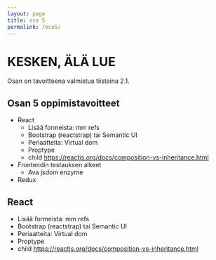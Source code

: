 ```yaml
---
layout: page
title: osa 5
permalink: /osa5/
---
```


<div class="important">
  <h1>KESKEN, ÄLÄ LUE</h1>

  <p>Osan on tavoitteena valmistua tiistaina 2.1.</p>
</div>

## Osan 5 oppimistavoitteet

- React
  - Lisää formeista: mm refs
  - Bootstrap (reactstrap) tai Semantic UI
  - Periaatteita: Virtual dom
  - Proptype
  - child https://reactjs.org/docs/composition-vs-inheritance.html
- Frontendin testauksen alkeet
  - Ava jsdom enzyme
- Redux

## React
  - Lisää formeista: mm refs
  - Bootstrap (reactstrap) tai Semantic UI
  - Periaatteita: Virtual dom
  - Proptype
  - child https://reactjs.org/docs/composition-vs-inheritance.html
